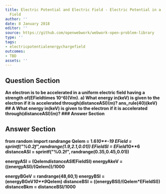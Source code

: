 ```yaml
---
title: Electric Potential and Electric Field - Electric Potential in a Uniform Electric
  Field
author: ''
date: 8 January 2018
editor: ''
source: https://github.com/openwebwork/webwork-open-problem-library
type: ''
tags:
- electricpotentialenergychargefield
outcomes:
- TBD
assets: ''
---
```


## Question Section 

<b>
An electron is to be accelerated in a uniform electric field having a strength of(EFieldtimes 10^6)(Vm).
a) What energy in(keV) is given to the electron if it is accelerated through(distanceASI)(m)?
ans_rule(40)(keV)
## A
What energy in(keV) is given to the electron if it is accelerated through(distanceASI)(m)?
### Answer Section


## Answer Section

from random import randrange
Qelem = 1.6*10**-19
EField = sprintf("%0.2f",randrange(1.9,2.1,0.01))
EFieldSI = EField*10**6 
distanceASI = sprintf("%0.2f", randrange(0.35,0.45,0.01))

energyASI = (Qelem*distanceASI*EFieldSI)
energyAkeV = ((energyASI)/(Qelem))/1000

energyBGeV = randrange(48,60,1)
energyBSI = (energyBGeV*10**9*Qelem)
distanceBSI = ((energyBSI)/(Qelem*EFieldSI))
distanceBkm = distanceBSI/1000